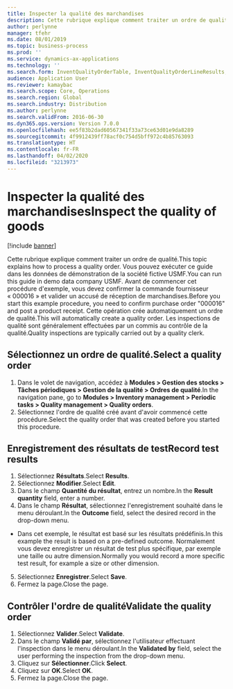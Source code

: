 ```yaml
---
title: Inspecter la qualité des marchandises
description: Cette rubrique explique comment traiter un ordre de qualité.
author: perlynne
manager: tfehr
ms.date: 08/01/2019
ms.topic: business-process
ms.prod: ''
ms.service: dynamics-ax-applications
ms.technology: ''
ms.search.form: InventQualityOrderTable, InventQualityOrderLineResults, HcmWorkerLookUp
audience: Application User
ms.reviewer: kamaybac
ms.search.scope: Core, Operations
ms.search.region: Global
ms.search.industry: Distribution
ms.author: perlynne
ms.search.validFrom: 2016-06-30
ms.dyn365.ops.version: Version 7.0.0
ms.openlocfilehash: ee5f83b2dad60567341f33a73ce63d01e9da8289
ms.sourcegitcommit: 4f9912439ff78acf0c754d5bff972c4b85763093
ms.translationtype: HT
ms.contentlocale: fr-FR
ms.lasthandoff: 04/02/2020
ms.locfileid: "3213973"
---
```

# <a name="inspect-the-quality-of-goods"></a><span data-ttu-id="0451d-103">Inspecter la qualité des marchandises</span><span class="sxs-lookup"><span data-stu-id="0451d-103">Inspect the quality of goods</span></span>

[!include [banner](../../includes/banner.md)]

<span data-ttu-id="0451d-104">Cette rubrique explique comment traiter un ordre de qualité.</span><span class="sxs-lookup"><span data-stu-id="0451d-104">This topic explains how to process a quality order.</span></span> <span data-ttu-id="0451d-105">Vous pouvez exécuter ce guide dans les données de démonstration de la société fictive USMF.</span><span class="sxs-lookup"><span data-stu-id="0451d-105">You can run this guide in demo data company USMF.</span></span> <span data-ttu-id="0451d-106">Avant de commencer cet procédure d'exemple, vous devez confirmer la commande fournisseur « 000016 » et valider un accusé de réception de marchandises.</span><span class="sxs-lookup"><span data-stu-id="0451d-106">Before you start this example procedure, you need to confirm purchase order "000016" and post a product receipt.</span></span> <span data-ttu-id="0451d-107">Cette opération crée automatiquement un ordre de qualité.</span><span class="sxs-lookup"><span data-stu-id="0451d-107">This will automatically create a quality order.</span></span> <span data-ttu-id="0451d-108">Les inspections de qualité sont généralement effectuées par un commis au contrôle de la qualité.</span><span class="sxs-lookup"><span data-stu-id="0451d-108">Quality inspections are typically carried out by a quality clerk.</span></span>


## <a name="select-a-quality-order"></a><span data-ttu-id="0451d-109">Sélectionnez un ordre de qualité.</span><span class="sxs-lookup"><span data-stu-id="0451d-109">Select a quality order</span></span>
1. <span data-ttu-id="0451d-110">Dans le volet de navigation, accédez à **Modules > Gestion des stocks > Tâches périodiques > Gestion de la qualité > Ordres de qualité**.</span><span class="sxs-lookup"><span data-stu-id="0451d-110">In the navigation pane, go to **Modules > Inventory management > Periodic tasks > Quality management > Quality orders**.</span></span>
2. <span data-ttu-id="0451d-111">Sélectionnez l'ordre de qualité créé avant d'avoir commencé cette procédure.</span><span class="sxs-lookup"><span data-stu-id="0451d-111">Select the quality order that was created before you started this procedure.</span></span>  

## <a name="record-test-results"></a><span data-ttu-id="0451d-112">Enregistrement des résultats de test</span><span class="sxs-lookup"><span data-stu-id="0451d-112">Record test results</span></span>
1. <span data-ttu-id="0451d-113">Sélectionnez **Résultats**.</span><span class="sxs-lookup"><span data-stu-id="0451d-113">Select **Results**.</span></span>
2. <span data-ttu-id="0451d-114">Sélectionnez **Modifier**.</span><span class="sxs-lookup"><span data-stu-id="0451d-114">Select **Edit**.</span></span>
3. <span data-ttu-id="0451d-115">Dans le champ **Quantité du résultat**, entrez un nombre.</span><span class="sxs-lookup"><span data-stu-id="0451d-115">In the **Result quantity** field, enter a number.</span></span>
4. <span data-ttu-id="0451d-116">Dans le champ **Résultat**, sélectionnez l'enregistrement souhaité dans le menu déroulant.</span><span class="sxs-lookup"><span data-stu-id="0451d-116">In the **Outcome** field, select the desired record in the drop-down menu.</span></span>  
- <span data-ttu-id="0451d-117">Dans cet exemple, le résultat est basé sur les résultats prédéfinis.</span><span class="sxs-lookup"><span data-stu-id="0451d-117">In this example the result is based on a pre-defined outcome.</span></span> <span data-ttu-id="0451d-118">Normalement vous devez enregistrer un résultat de test plus spécifique, par exemple une taille ou autre dimension.</span><span class="sxs-lookup"><span data-stu-id="0451d-118">Normally you would record a more specific test result, for example a size or other dimension.</span></span>  
5. <span data-ttu-id="0451d-119">Sélectionnez **Enregistrer**.</span><span class="sxs-lookup"><span data-stu-id="0451d-119">Select **Save**.</span></span>
6. <span data-ttu-id="0451d-120">Fermez la page.</span><span class="sxs-lookup"><span data-stu-id="0451d-120">Close the page.</span></span>

## <a name="validate-the-quality-order"></a><span data-ttu-id="0451d-121">Contrôler l'ordre de qualité</span><span class="sxs-lookup"><span data-stu-id="0451d-121">Validate the quality order</span></span>
1. <span data-ttu-id="0451d-122">Sélectionnez **Valider**.</span><span class="sxs-lookup"><span data-stu-id="0451d-122">Select **Validate**.</span></span>
2. <span data-ttu-id="0451d-123">Dans le champ **Validé par**, sélectionnez l'utilisateur effectuant l'inspection dans le menu déroulant.</span><span class="sxs-lookup"><span data-stu-id="0451d-123">In the **Validated by** field, select the user performing the inspection from the drop-down menu.</span></span>  
3. <span data-ttu-id="0451d-124">Cliquez sur **Sélectionner**.</span><span class="sxs-lookup"><span data-stu-id="0451d-124">Click **Select**.</span></span>
4. <span data-ttu-id="0451d-125">Cliquez sur **OK**.</span><span class="sxs-lookup"><span data-stu-id="0451d-125">Select **OK**.</span></span>
5. <span data-ttu-id="0451d-126">Fermez la page.</span><span class="sxs-lookup"><span data-stu-id="0451d-126">Close the page.</span></span>

